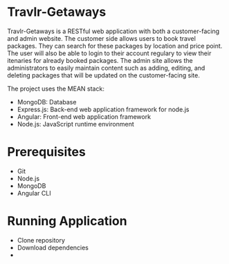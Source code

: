 # Travlr-Getaways

Travlr-Getaways is a RESTful web application with both a customer-facing and admin website. The customer side allows users to book travel packages. They can search for these packages by location and price point. The user will also be able to login to their account regulary to view their itenaries for already booked packages. The admin site allows the administrators to easily maintain content such as adding, editing, and deleting packages that will be updated on the customer-facing site.

The project uses the MEAN stack:
 * MongoDB: Database
 * Express.js: Back-end web application framework for node.js
 * Angular: Front-end web application framework
 * Node.js: JavaScript runtime environment 
  
# Prerequisites
 * Git
 * Node.js
 * MongoDB
 * Angular CLI
 
# Running Application
 * Clone repository
 * Download dependencies
 * 
